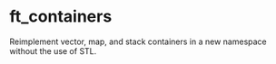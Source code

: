 # ft_containers

Reimplement vector, map, and stack containers in a new namespace without the use of STL.
